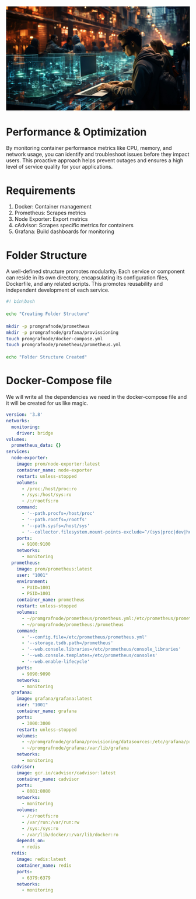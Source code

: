 ![banner](images/1.jpg)
# Performance & Optimization

By monitoring container performance metrics like CPU, memory, and network usage, you can identify and troubleshoot issues before they impact users. This proactive approach helps prevent outages and ensures a high level of service quality for your applications.

# Requirements

1. Docker: Container management
2. Prometheus: Scrapes metrics
3. Node Exporter: Export metrics
4. cAdvisor: Scrapes specific metrics for containers
5. Grafana: Build dashboards for monitoring

# Folder Structure

A well-defined structure promotes modularity.  Each service or component can reside in its own directory,  encapsulating its configuration files, Dockerfile, and any related scripts.  This promotes reusability and independent development of each service.

```bash
#! bin\bash

echo "Creating Folder Structure"

mkdir -p promgrafnode/prometheus
mkdir -p promgrafnode/grafana/provissioning
touch promgrafnode/docker-compose.yml
touch promgrafnode/prometheus/prometheus.yml

echo "Folder Structure Created"

```

# Docker-Compose file

We will write all the dependencies we need in the docker-compose file and it will be created for us like magic.

```yml
version: '3.8' 
networks: 
  monitoring: 
    driver: bridge 
volumes: 
  prometheus_data: {} 
services: 
  node-exporter: 
    image: prom/node-exporter:latest 
    container_name: node-exporter 
    restart: unless-stopped 
    volumes: 
      - /proc:/host/proc:ro 
      - /sys:/host/sys:ro 
      - /:/rootfs:ro 
    command: 
      - '--path.procfs=/host/proc' 
      - '--path.rootfs=/rootfs' 
      - '--path.sysfs=/host/sys' 
      - '--collector.filesystem.mount-points-exclude=^/(sys|proc|dev|host|etc)($$|/)' 
    ports: 
      - 9100:9100 
    networks: 
      - monitoring 
  prometheus: 
    image: prom/prometheus:latest 
    user: "1001" 
    environment: 
      - PUID=1001 
      - PGID=1001 
    container_name: prometheus 
    restart: unless-stopped 
    volumes: 
      - ~/promgrafnode/prometheus/prometheus.yml:/etc/prometheus/prometheus.yml 
      - ~/promgrafnode/prometheus:/prometheus 
    command: 
      - '--config.file=/etc/prometheus/prometheus.yml' 
      - '--storage.tsdb.path=/prometheus' 
      - '--web.console.libraries=/etc/prometheus/console_libraries' 
      - '--web.console.templates=/etc/prometheus/consoles' 
      - '--web.enable-lifecycle' 
    ports: 
      - 9090:9090 
    networks: 
      - monitoring 
  grafana: 
    image: grafana/grafana:latest 
    user: "1001" 
    container_name: grafana 
    ports: 
      - 3000:3000 
    restart: unless-stopped 
    volumes: 
      - ~/promgrafnode/grafana/provisioning/datasources:/etc/grafana/provisioning/datasources 
      - ~/promgrafnode/grafana:/var/lib/grafana 
    networks: 
      - monitoring 
  cadvisor: 
    image: gcr.io/cadvisor/cadvisor:latest 
    container_name: cadvisor 
    ports: 
      - 8081:8080 
    networks: 
      - monitoring 
    volumes: 
      - /:/rootfs:ro 
      - /var/run:/var/run:rw 
      - /sys:/sys:ro 
      - /var/lib/docker/:/var/lib/docker:ro 
    depends_on: 
      - redis 
  redis: 
    image: redis:latest 
    container_name: redis 
    ports: 
      - 6379:6379 
    networks: 
      - monitoring

```



